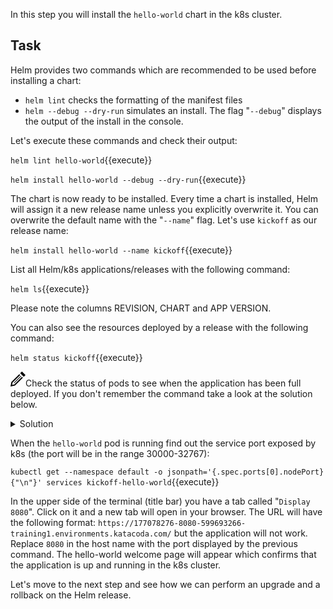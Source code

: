 In this step you will install the `hello-world` chart in the k8s cluster.

## Task

Helm provides two commands which are recommended to be used before installing a chart:
* `helm lint` checks the formatting of the manifest files
* `helm --debug --dry-run` simulates an install. The flag "`--debug`" displays the output of the install in the console.

Let's execute these commands and check their output:

`helm lint hello-world`{{execute}}

`helm install hello-world --debug --dry-run`{{execute}}

The chart is now ready to be installed. Every time a chart is installed, Helm will assign it a new release name unless you explicitly overwrite it. You can overwrite the default name with the "`--name`" flag. Let's use `kickoff` as our release name:

`helm install hello-world --name kickoff`{{execute}}

List all Helm/k8s applications/releases with the following command:

`helm ls`{{execute}}

Please note the columns REVISION, CHART and APP VERSION.

You can also see the resources deployed by a release with the following command:

`helm status kickoff`{{execute}}

<img src="data:image/svg+xml;base64,PHN2ZyB4bWxucz0iaHR0cDovL3d3dy53My5vcmcvMjAwMC9zdmciIHdpZHRoPSIyNCIgaGVpZ2h0PSIyNCIgdmlld0JveD0iMCAwIDI0IDI0Ij48cGF0aCBkPSJNMTguMzYzIDguNDY0bDEuNDMzIDEuNDMxLTEyLjY3IDEyLjY2OS03LjEyNSAxLjQzNiAxLjQzOS03LjEyNyAxMi42NjUtMTIuNjY4IDEuNDMxIDEuNDMxLTEyLjI1NSAxMi4yMjQtLjcyNiAzLjU4NCAzLjU4NC0uNzIzIDEyLjIyNC0xMi4yNTd6bS0uMDU2LTguNDY0bC0yLjgxNSAyLjgxNyA1LjY5MSA1LjY5MiAyLjgxNy0yLjgyMS01LjY5My01LjY4OHptLTEyLjMxOCAxOC43MThsMTEuMzEzLTExLjMxNi0uNzA1LS43MDctMTEuMzEzIDExLjMxNC43MDUuNzA5eiIvPjwvc3ZnPg==">Check the status of pods to see when the application has been full deployed. If you don't remember the command take a look at the solution below.

<details><summary>Solution</summary>
<p>
`kubectl get pods -w`{{execute}}
<br/>
</p>
</details>

When the `hello-world` pod is running find out the service port exposed by k8s (the port will be in the range 30000-32767):

`kubectl get --namespace default -o jsonpath='{.spec.ports[0].nodePort}{"\n"}' services kickoff-hello-world`{{execute}}

In the upper side of the terminal (title bar) you have a tab called "`Display 8080`". Click on it and a new tab will open in your browser. The URL will have the following format: `https://177078276-8080-599693266-training1.environments.katacoda.com/` but the application will not work. Replace `8080` in the host name with the port displayed by the previous command. The hello-world welcome page will appear which confirms that the application is up and running in the k8s cluster.  

Let's move to the next step and see how we can perform an upgrade and a rollback on the Helm release.
